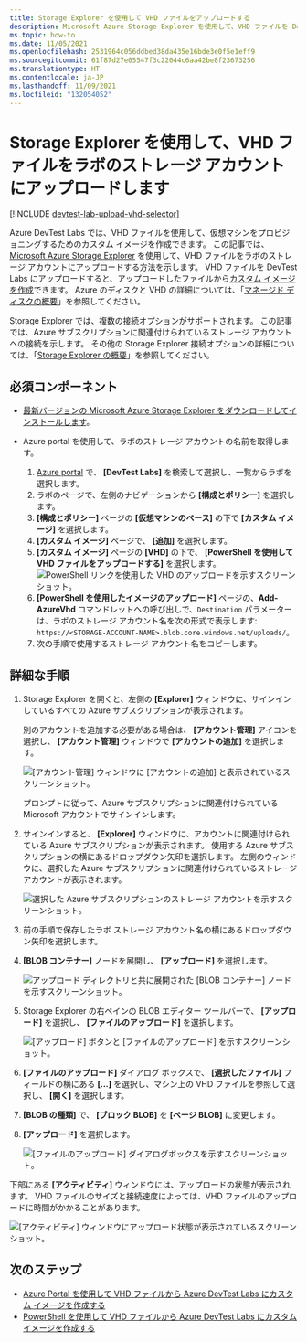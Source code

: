 ```yaml
---
title: Storage Explorer を使用して VHD ファイルをアップロードする
description: Microsoft Azure Storage Explorer を使用して、VHD ファイルを DevTest Labs ラボ ストレージ アカウントにアップロードします。
ms.topic: how-to
ms.date: 11/05/2021
ms.openlocfilehash: 2531964c056ddbed38da435e16bde3e0f5e1eff9
ms.sourcegitcommit: 61f87d27e05547f3c22044c6aa42be8f23673256
ms.translationtype: HT
ms.contentlocale: ja-JP
ms.lasthandoff: 11/09/2021
ms.locfileid: "132054052"
---
```

# <a name="upload-a-vhd-file-to-a-labs-storage-account-by-using-storage-explorer"></a>Storage Explorer を使用して、VHD ファイルをラボのストレージ アカウントにアップロードします

[!INCLUDE [devtest-lab-upload-vhd-selector](../../includes/devtest-lab-upload-vhd-selector.md)]

Azure DevTest Labs では、VHD ファイルを使用して、仮想マシンをプロビジョニングするためのカスタム イメージを作成できます。 この記事では、[Microsoft Azure Storage Explorer](../vs-azure-tools-storage-manage-with-storage-explorer.md) を使用して、VHD ファイルをラボのストレージ アカウントにアップロードする方法を示します。 VHD ファイルを DevTest Labs にアップロードすると、アップロードしたファイルから[カスタム イメージを作成](devtest-lab-create-custom-image-from-vhd-using-powershell.md)できます。 Azure のディスクと VHD の詳細については、「[マネージド ディスクの概要](../virtual-machines/managed-disks-overview.md)」を参照してください。

Storage Explorer では、複数の接続オプションがサポートされます。 この記事では、Azure サブスクリプションに関連付けられているストレージ アカウントへの接続を示します。 その他の Storage Explorer 接続オプションの詳細については、「[Storage Explorer の概要](../vs-azure-tools-storage-manage-with-storage-explorer.md)」を参照してください。

## <a name="prerequisites"></a>必須コンポーネント

- [最新バージョンの Microsoft Azure Storage Explorer をダウンロードしてインストールします](https://www.storageexplorer.com)。

- Azure portal を使用して、ラボのストレージ アカウントの名前を取得します。

  1. [Azure portal](https://go.microsoft.com/fwlink/p/?LinkID=525040) で、 **[DevTest Labs]** を検索して選択し、一覧からラボを選択します。
  1. ラボのページで、左側のナビゲーションから **[構成とポリシー]** を選択します。 
  1. **[構成とポリシー]** ページの **[仮想マシンのベース]** の下で **[カスタム イメージ]** を選択します。
  1. **[カスタム イメージ]** ページで、 **[追加]** を選択します。 
  1. **[カスタム イメージ]** ページの **[VHD]** の下で、 **[PowerShell を使用して VHD ファイルをアップロードする]** を選択します。
     ![PowerShell リンクを使用した VHD のアップロードを示すスクリーンショット。](media/devtest-lab-upload-vhd-using-storage-explorer/upload-image-using-psh.png)
  1. **[PowerShell を使用したイメージのアップロード]** ページの、**Add-AzureVhd** コマンドレットへの呼び出しで、`Destination` パラメーターは、ラボのストレージ アカウント名を次の形式で表示します: `https://<STORAGE-ACCOUNT-NAME>.blob.core.windows.net/uploads/`。
  1. 次の手順で使用するストレージ アカウント名をコピーします。

## <a name="step-by-step-instructions"></a>詳細な手順

1. Storage Explorer を開くと、左側の **[Explorer]** ウィンドウに、サインインしているすべての Azure サブスクリプションが表示されます。

   別のアカウントを追加する必要がある場合は、 **[アカウント管理]** アイコンを選択し、 **[アカウント管理]** ウィンドウで **[アカウントの追加]** を選択します。

   ![[アカウント管理] ウィンドウに [アカウントの追加] と表示されているスクリーンショット。](media/devtest-lab-upload-vhd-using-storage-explorer/add-account-link.png)

   プロンプトに従って、Azure サブスクリプションに関連付けられている Microsoft アカウントでサインインします。

1. サインインすると、 **[Explorer]** ウィンドウに、アカウントに関連付けられている Azure サブスクリプションが表示されます。 使用する Azure サブスクリプションの横にあるドロップダウン矢印を選択します。 左側のウィンドウに、選択した Azure サブスクリプションに関連付けられているストレージ アカウントが表示されます。

   ![選択した Azure サブスクリプションのストレージ アカウントを示すスクリーンショット。](media/devtest-lab-upload-vhd-using-storage-explorer/storage-accounts-list.png)

1. 前の手順で保存したラボ ストレージ アカウント名の横にあるドロップダウン矢印を選択します。

1. **[BLOB コンテナー]** ノードを展開し、 **[アップロード]** を選択します。

   ![アップロード ディレクトリと共に展開された [BLOB コンテナー] ノードを示すスクリーンショット。](media/devtest-lab-upload-vhd-using-storage-explorer/upload-dir.png)

1. Storage Explorer の右ペインの BLOB エディター ツールバーで、 **[アップロード]** を選択し、 **[ファイルのアップロード]** を選択します。 

   ![[アップロード] ボタンと [ファイルのアップロード] を示すスクリーンショット。](media/devtest-lab-upload-vhd-using-storage-explorer/upload-button.png)

1. **[ファイルのアップロード]** ダイアログ ボックスで、 **[選択したファイル]** フィールドの横にある **[...]** を選択し、マシン上の VHD ファイルを参照して選択し、 **[開く]** を選択します。

1. **[BLOB の種類]** で、 **[ブロック BLOB]** を **[ページ BLOB]** に変更します。

1. **[アップロード]** を選択します。

   ![[ファイルのアップロード] ダイアログボックスを示すスクリーンショット。](media/devtest-lab-upload-vhd-using-storage-explorer/upload-file.png)

下部にある **[アクティビティ]** ウィンドウには、アップロードの状態が表示されます。 VHD ファイルのサイズと接続速度によっては、VHD ファイルのアップロードに時間がかかることがあります。

![[アクティビティ] ウィンドウにアップロード状態が表示されているスクリーンショット。](media/devtest-lab-upload-vhd-using-storage-explorer/upload-status.png)

## <a name="next-steps"></a>次のステップ

- [Azure Portal を使用して VHD ファイルから Azure DevTest Labs にカスタム イメージを作成する](devtest-lab-create-template.md)
- [PowerShell を使用して VHD ファイルから Azure DevTest Labs にカスタム イメージを作成する](devtest-lab-create-custom-image-from-vhd-using-powershell.md)


